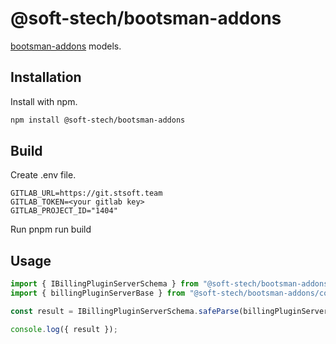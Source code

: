 # @soft-stech/bootsman-addons

[bootsman-addons](https://bootsman.tech/) models.

## Installation

Install with npm.

```sh
npm install @soft-stech/bootsman-addons
```

## Build

Create .env file.

```
GITLAB_URL=https://git.stsoft.team
GITLAB_TOKEN=<your gitlab key>
GITLAB_PROJECT_ID="1404"
```

Run pnpm run build

## Usage

```js
import { IBillingPluginServerSchema } from "@soft-stech/bootsman-addons/configuration.bootsman.tech/v1alpha1/BillingPluginServer.schema";
import { billingPluginServerBase } from "@soft-stech/bootsman-addons/configuration.bootsman.tech/v1alpha1/BillingPluginServer.base";

const result = IBillingPluginServerSchema.safeParse(billingPluginServerBase);

console.log({ result });
```
